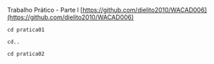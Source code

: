 Trabalho Prático - Parte l
[https://github.com/dielito2010/WACAD006](https://github.com/dielito2010/WACAD006)

```
cd pratica01
```
```
cd..
```
```
cd pratica02
```
